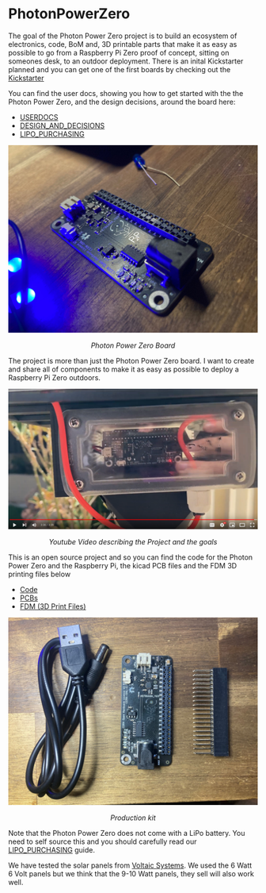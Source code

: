 # PhotonPowerZero

The goal of the Photon Power Zero project is to build an ecosystem of electronics, code, BoM and, 3D printable parts that make it as easy as possible to go from a Raspberry Pi Zero proof of concept, sitting on someones desk, to an outdoor deployment. There is an inital Kickstarter planned and you can get one of the first boards by checking out the  [Kickstarter](https://www.kickstarter.com/projects/packets2photons/photon-power-zero)

You can find the user docs, showing you how to get started with the the Photon Power Zero, and the design decisions, around the board here:
* [USERDOCS](USERDOCS.md)
* [DESIGN_AND_DECISIONS](DESIGN_AND_DECISIONS.md)
* [LIPO_PURCHASING](LIPO_PURCHASING.md)

![Alt text](img/PhotonPowerZero.jpg?raw=true "Title") <p style="text-align:center; font-style:italic;">Photon Power Zero Board</p>

The project is more than just the Photon Power Zero board. I want to create and share all of components to make it as easy as possible to deploy a Raspberry Pi Zero outdoors.

[![Video Thumbnail](img/Outdoor_Node.png)]( https://www.youtube.com/watch?v=qGwqMnN81YI") <p style="text-align:center; font-style:italic;">Youtube Video describing the Project and the goals</p> 

This is an open source project and so you can find the code for the Photon Power Zero and the Raspberry Pi, the kicad PCB files and the FDM 3D printing files below
* [Code](Code)
* [PCBs](PCBs)
* [FDM (3D Print Files)](FDM)

![Production Kit](img/kit.jpg?raw=true "Title")
<p style="text-align:center; font-style:italic;">Production kit</p>

Note that the Photon Power Zero does not come with a LiPo battery. You need to self source this and you should carefully read our [LIPO_PURCHASING](LIPO_PURCHASING.md) guide.

We have tested the solar panels from [Voltaic Systems](https://voltaicsystems.com/). We used the 6 Watt 6 Volt panels but we think that the 9-10 Watt panels, they sell will also work well.